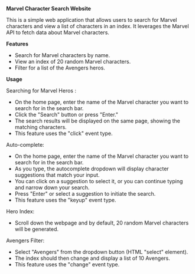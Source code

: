 **Marvel Character Search Website**

This is a simple web application that allows users to search for Marvel characters and view a list of characters in an index. It leverages the Marvel API to fetch data about Marvel characters.

**Features**
- Search for Marvel characters by name.
- View an index of 20 random Marvel characters.
- Filter for a list of the Avengers heros.

**Usage**

Searching for Marvel Heros :
- On the home page, enter the name of the Marvel character you want to search for in the search bar.
- Click the "Search" button or press "Enter."
- The search results will be displayed on the same page, showing the matching characters.
- This feature uses the "click" event type.

Auto-complete: 
- On the home page, enter the name of the Marvel character you want to search for in the search bar.
- As you type, the autocomplete dropdown will display character suggestions that match your input.
- You can click on a suggestion to select it, or you can continue typing and narrow down your search.
- Press "Enter" or select a suggestion to initiate the search.
- This feature uses the "keyup" event type.

Hero Index:
- Scroll down the webpage and by default, 20 random Marvel characters will be generated.

Avengers Filter: 
- Select "Avengers" from the dropdown button (HTML "select" element).
- The index should then change and display a list of 10 Avengers.
- This feature uses the "change" event type.

